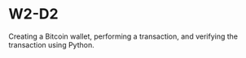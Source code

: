 # W2-D2
Creating a Bitcoin wallet, performing a transaction, and verifying the transaction using Python.
